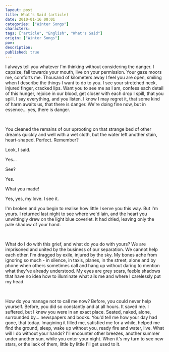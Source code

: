 ```yaml
---
layout: post
title: What's Said (article)
date: 2010-01-16 00:01
categories: ["Winter Songs"]
characters: 
tags: ["article", "English", "What's Said"]
origin: ["Winter Songs"]
pov: 
description: 
published: true
---
```


I always tell you whatever I'm thinking without considering the danger. I capsize, fall towards your mouth, live on your permission. Your gaze moors me, comforts me. Thousand of kilometers away I feel you are open, smiling when I describe the things I want to do to you. I see your stretched neck, injured finger, cracked lips. Want you to see me as I am, confess each detail of this hunger, rejoice in our blood, get closer with each drop I spill, that you spill. I say everything, and you listen. I know I may regret it, that some kind of harm awaits us, that there is danger. We're doing fine now, but in essence... yes, there is danger.

<br>

You cleaned the remains of our uprooting on that strange bed of other dreams quickly and well with a wet cloth, but the water left another stain, heart-shaped. Perfect. Remember?

Look, I said.

Yes...

See?

Yes.

What you made!

Yes, yes, my love. I see it.

I'm broken and you begin to realise how little I serve you this way. But I'm yours. I returned last night to see where we'd lain, and the heart you unwittingly drew on the light blue coverlet. It had dried, leaving only the pale shadow of your hand.

<br>

What do I do with this grief, and what do you do with yours? We are imprisoned and united by the business of our separation. We cannot help each other. I'm dragged by exile, injured by the sky. My bones ache from ignoring so much - in silence, in taxis, planes, in the street, alone and by phone when others sometimes call and hang up without daring to mention what they've already understood. My eyes are grey scars, feeble shadows that have no idea how to illuminate what ails me and where I carelessly put my head.

<br>

How do you manage not to call me now? Before, you could never help yourself. Before, you did so constantly and at all hours. It saved me. I suffered, but I knew you were in an exact place. Seated, naked, alone, surrounded by... newspapers and books. You'd tell me how your day had gone, that today. Imagining it filled me, satisfied me for a while, helped me find the ground, sleep, wake up without you, ready fire and water, live. What will I do without your hands? I'll encounter other breezes, another summer under another sun, while you enter your night. When it's my turn to see new stars, or the lack of them, little by little I'll get used to it.
